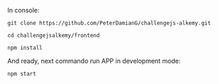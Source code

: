 In console:

`git clone https://github.com/PeterDamianG/challengejs-alkemy.git`

`cd challengejsalkemy/frontend`

`npm install`

And ready, next commando run APP in development mode:

`npm start`
